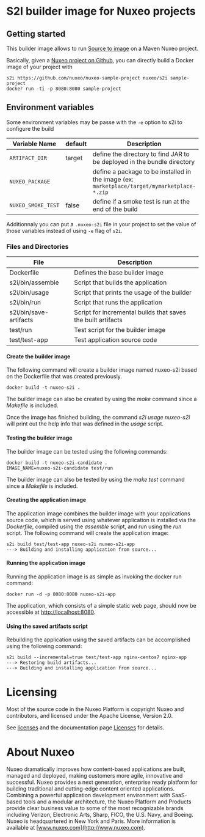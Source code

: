 
# S2I builder image for Nuxeo projects

## Getting started  

This builder image allows to run [Source to image](https://github.com/openshift/source-to-image) on a Maven Nuxeo project. 

Basically, given a [Nuxeo project on Github](https://github.com/nuxeo/nuxeo-sample-project), you can directly build a Docker image of your project with 

	s2i https://github.com/nuxeo/nuxeo-sample-project nuxeo/s2i sample-project
	docker run -ti -p 8080:8080 sample-project
	
## Environment variables

Some environment variables may be passe with the `-e` option to s2i to configure the build

| Variable Name     | default | Description                                      |
|-------------------|---------|--------------------------------------------------|
| `ARTIFACT_DIR`      | target  | define the directory to find JAR to be deployed in the bundle directory |
| `NUXEO_PACKAGE`     |         | define a package to be installed in the image (ex: `marketplace/target/mymarketplace-*.zip` |
| `NUXEO_SMOKE_TEST`  | false   | define if a smoke test is run at the end of the build  |

Additionnaly you can put a `.nuxeo-s2i` file in your project to set the value of those variables instead of using `-e` flag of `s2i`.


### Files and Directories  

| File                   |  Description                                                  |
|------------------------|---------------------------------------------------------------|
| Dockerfile             |  Defines the base builder image                               |
| s2i/bin/assemble       |  Script that builds the application                           |
| s2i/bin/usage          |  Script that prints the usage of the builder                  |
| s2i/bin/run            |  Script that runs the application                             |
| s2i/bin/save-artifacts |  Script for incremental builds that saves the built artifacts |
| test/run               |  Test script for the builder image                            |
| test/test-app          |  Test application source code                                 |


#### Create the builder image
The following command will create a builder image named nuxeo-s2i based on the Dockerfile that was created previously.

```
docker build -t nuxeo-s2i .
```

The builder image can also be created by using the *make* command since a *Makefile* is included.

Once the image has finished building, the command *s2i usage nuxeo-s2i* will print out the help info that was defined in the *usage* script.

#### Testing the builder image
The builder image can be tested using the following commands:

```
docker build -t nuxeo-s2i-candidate .
IMAGE_NAME=nuxeo-s2i-candidate test/run
```

The builder image can also be tested by using the *make test* command since a *Makefile* is included.

#### Creating the application image
The application image combines the builder image with your applications source code, which is served using whatever application is installed via the *Dockerfile*, compiled using the *assemble* script, and run using the *run* script.
The following command will create the application image:

```
s2i build test/test-app nuxeo-s2i nuxeo-s2i-app
---> Building and installing application from source...
```

#### Running the application image
Running the application image is as simple as invoking the docker run command:
```
docker run -d -p 8080:8080 nuxeo-s2i-app
```
The application, which consists of a simple static web page, should now be accessible at  [http://localhost:8080](http://localhost:8080).

#### Using the saved artifacts script
Rebuilding the application using the saved artifacts can be accomplished using the following command:
```
s2i build --incremental=true test/test-app nginx-centos7 nginx-app
---> Restoring build artifacts...
---> Building and installing application from source...
```

# Licensing

Most of the source code in the Nuxeo Platform is copyright Nuxeo and
contributors, and licensed under the Apache License, Version 2.0.

See [licenses](https://github.com/nuxeo/nuxeo/tree/master/licenses) and the documentation page [Licenses](http://doc.nuxeo.com/x/gIK7) for details.

# About Nuxeo

Nuxeo dramatically improves how content-based applications are built, managed and deployed, making customers more agile, innovative and successful. Nuxeo provides a next generation, enterprise ready platform for building traditional and cutting-edge content oriented applications. Combining a powerful application development environment with SaaS-based tools and a modular architecture, the Nuxeo Platform and Products provide clear business value to some of the most recognizable brands including Verizon, Electronic Arts, Sharp, FICO, the U.S. Navy, and Boeing. Nuxeo is headquartered in New York and Paris. More information is available at [www.nuxeo.com](http://www.nuxeo.com).


